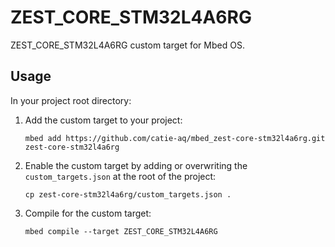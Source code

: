 # ZEST_CORE_STM32L4A6RG
ZEST_CORE_STM32L4A6RG custom target for Mbed OS.

## Usage
In your project root directory:

1.  Add the custom target to your project:

    ```shell
    mbed add https://github.com/catie-aq/mbed_zest-core-stm32l4a6rg.git zest-core-stm32l4a6rg
    ```

2. Enable the custom target by adding or overwriting the `custom_targets.json` at the
   root of the project:

    ```shell
    cp zest-core-stm32l4a6rg/custom_targets.json .
    ```

3. Compile for the custom target:

   ```shell
   mbed compile --target ZEST_CORE_STM32L4A6RG
   ```
